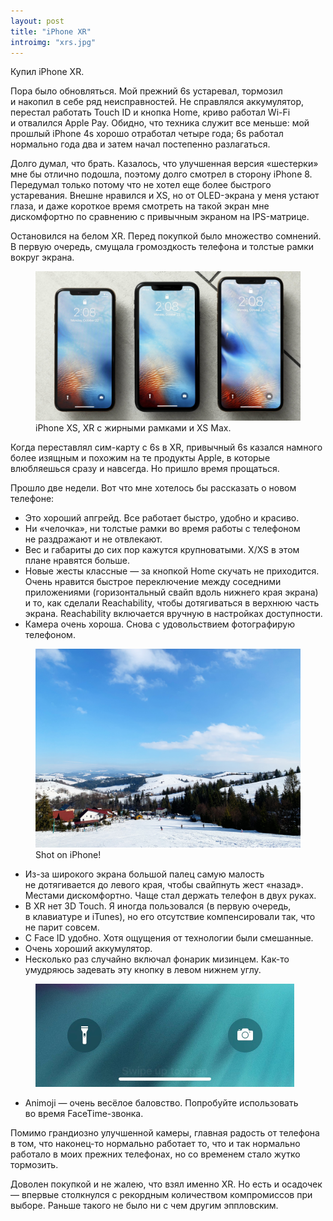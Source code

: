 ```yaml
---
layout: post
title: "iPhone XR"
introimg: "xrs.jpg"
---
```


Купил iPhone XR.

Пора было обновляться. Мой прежний 6s устаревал, тормозил и накопил в себе ряд неисправностей. Не справлялся аккумулятор, перестал работать Touch ID и кнопка Home, криво работал Wi-Fi и отвалился Apple Pay.<!-- more --> Обидно, что техника служит все меньше: мой прошлый iPhone 4s хорошо отработал четыре года; 6s работал нормально года два и затем начал постепенно разлагаться.

Долго думал, что брать. Казалось, что улучшенная версия «шестерки» мне бы отлично подошла, поэтому долго смотрел в сторону iPhone 8. Передумал только потому что не хотел еще более быстрого устаревания. Внешне нравился и XS, но от OLED-экрана у меня устают глаза, и даже короткое время смотреть на такой экран мне дискомфортно по сравнению с привычным экраном на IPS-матрице.

Остановился на белом XR. Перед покупкой было множество сомнений. В первую очередь, смущала громоздкость телефона и толстые рамки вокруг экрана.

<figure>
  <img src="/i/blog/iphone-xr/comparison.jpeg" alt="">
  <figcaption>iPhone XS, XR с жирными рамками и XS Max.</figcaption>
</figure>

Когда переставлял сим-карту с 6s в XR, привычный 6s казался намного более изящным и похожим на те продукты Apple, в которые влюбляешься сразу и навсегда. Но пришло время прощаться.

Прошло две недели. Вот что мне хотелось бы рассказать о новом телефоне:

- Это хороший апгрейд. Все работает быстро, удобно и красиво.
- Ни «челочка», ни толстые рамки во время работы с телефоном не раздражают и не отвлекают.
- Вес и габариты до сих пор кажутся крупноватыми. X/XS в этом плане нравятся больше.
- Новые жесты классные — за кнопкой Home скучать не приходится. Очень нравится быстрое переключение между соседними приложениями (горизонтальный свайп вдоль нижнего края экрана) и то, как сделали Reachability, чтобы дотягиваться в верхнюю часть экрана. Reachability включается вручную в настройках доступности.
- Камера очень хороша. Снова с удовольствием фотографирую телефоном.

<figure class="figure--wide">
  <img src="/i/blog/iphone-xr/podobovets.jpg" alt="">
  <figcaption>Shot on iPhone!</figcaption>
</figure>

- Из-за широкого экрана большой палец самую малость не дотягивается до левого края, чтобы свайпнуть жест «назад». Местами дискомфортно. Чаще стал держать телефон в двух руках.
- В XR нет 3D Touch. Я иногда пользовался (в первую очередь, в клавиатуре и iTunes), но его отсутствие компенсировали так, что не парит совсем.
- С Face ID удобно. Хотя ощущения от технологии были смешанные.
- Очень хороший аккумулятор.
- Несколько раз случайно включал фонарик мизинцем. Как-то умудряюсь задевать эту кнопку в левом нижнем углу.

<figure class="figure--center">
  <img src="/i/blog/iphone-xr/IMG_0316.jpeg" style="width: 414px;" alt="">
</figure>

- Animoji — очень весёлое баловство. Попробуйте использовать во время FaceTime-звонка.

Помимо грандиозно улучшенной камеры, главная радость от телефона в том, что наконец-то нормально работает то, что и так нормально работало в моих прежних телефонах, но со временем стало жутко тормозить.

Доволен покупкой и не жалею, что взял именно XR. Но есть и осадочек — впервые столкнулся с рекордным количеством компромиссов при выборе. Раньше такого не было ни с чем другим эппловским.